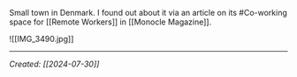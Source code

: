Small town in Denmark. I found out about it via an article on its #Co-working space for [[Remote Workers]] in [[Monocle Magazine]].

![[IMG_3490.jpg]]

*** 

*Created: [[2024-07-30]]*